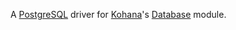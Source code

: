 
A [PostgreSQL] driver for [Kohana]'s [Database] module.

[PostgreSQL]: http://www.postgresql.org/
[Kohana]:     http://kohanaframework.org/
[Database]:   http://github.com/kohana/database
